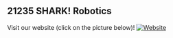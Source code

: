 ## 21235 SHARK! Robotics
Visit our website (click on the picture below)!
[![Website](https://img1.wsimg.com/isteam/ip/d1a98ab9-71c1-4302-b99e-ecb34d173f84/Shark!%20Website%20Logo%20(4).png/:/rs=w:1499,h:400,cg:true,m/cr=w:1499,h:400/qt=q:95)](https://sharkrobotics.godaddysites.com/)
